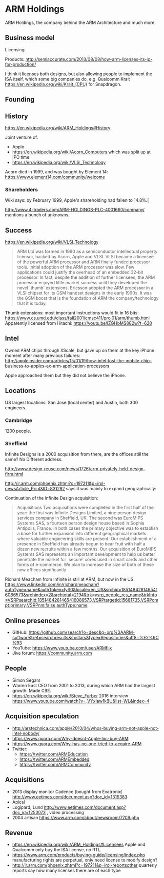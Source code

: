 # ARM Holdings

ARM Holdings, the company behind the ARM Architecture and much more.

## Business model

Licensing.

Products: <http://semiaccurate.com/2013/08/08/how-arm-licenses-its-ip-for-production/>

I think it licenses both designs, but also allowing people to implement the ISA itself, which some big companies do, e.g. Qualcomm Krait <https://en.wikipedia.org/wiki/Krait_(CPU)> for Snapdragon.

## Founding

## History

<https://en.wikipedia.org/wiki/ARM_Holdings#History>

Joint venture of:

- Apple
- <https://en.wikipedia.org/wiki/Acorn_Computers> which was split up at IPO time
- <https://en.wikipedia.org/wiki/VLSI_Technology>

Acorn died in 1999, and was bought by Element 14: https://www.element14.com/community/welcome

### Shareholders

Wiki says: by February 1999, Apple's shareholding had fallen to 14.8%.[

http://www.4-traders.com/ARM-HOLDINGS-PLC-4001660/company/ mentions a bunch of unknowns.

## Success

<https://en.wikipedia.org/wiki/VLSI_Technology>

> ARM Ltd was formed in 1990 as a semiconductor intellectual property licensor, backed by Acorn, Apple and VLSI. VLSI became a licensee of the powerful ARM processor and ARM finally funded processor tools. Initial adoption of the ARM processor was slow. Few applications could justify the overhead of an embedded 32-bit processor. In fact, despite the addition of further licensees, the ARM processor enjoyed little market success until they developed the novel 'thumb' extensions. Ericsson adopted the ARM processor in a VLSI chipset for its GSM handset designs in the early 1990s. It was the GSM boost that is the foundation of ARM the company/technology that it is today.

Thumb extensions: most important instructions would fit in 16 bits: <https://www.cs.umd.edu/class/fall2001/cmsc411/proj01/arm/thumb.html> Apparently licensed from Hitachi: <https://youtu.be/lZGHbMS882w?t=620>

## Intel

Owned ARM chips through XScale, but gave up on them at the key iPhone moment after many previous failures: <http://appleinsider.com/articles/15/01/19/how-intel-lost-the-mobile-chip-business-to-apples-ax-arm-application-processors>

Apple approached them but they did not believe the iPhone.

## Locations

US largest locations: San Jose (local center) and Austin, both 300 engineers.

### Cambridge

1200 people.

### Sheffield

Infinite Designs is a 2000 acquisition from there, are the offices still the same? No Different address.

<http://www.design-reuse.com/news/1726/arm-privately-held-design-firm.html>

<http://ir.arm.com/phoenix.zhtml?c=197211&p=irol-newsArticle_Print&ID=831292> says it was mainly to expand geographically:

Continuation of the Infinite Design acquisition:

> Acquisitions Two acquisitions were completed in the first half of the year: the first was Infinite Designs Limited, a nine person design services company in Sheffield, UK. The second was EuroMIPS Systems SAS, a fourteen person design house based in Sophia Antipolis, France. In both cases the primary objective was to establish a base for further expansion into different geographical markets where valuable engineering skills are present. Our establishment of a presence in Sheffield has already begun to bear fruit with half a dozen new recruits within a few months. Our acquisition of EuroMIPS Systems SAS represents an important development to help us better penetrate the market for 'secure' cores used in smart cards and other forms of e-commerce. We plan to increase the size of both of these new offices significantly

Richard Meacham from Infinite is still at ARM, but now in the US: <https://www.linkedin.com/in/richardmeacham?authType=name&authToken=IyS0&locale=en_US&srchid=1851484281465416086573&srchindex=2&srchtotal=2194&trk=vsrp_people_res_name&trkInfo=VSRPsearchId:1851484281465416086573,VSRPtargetId:15681735,VSRPcmpt:primary,VSRPnm:false,authType:name>

## Online presences

- GitHub: <https://github.com/search?o=desc&q=org%3AARM-software&ref=searchresults&s=stars&type=Repositories&utf8=%E2%9C%93>
- YouTube: <https://www.youtube.com/user/ARMflix>
- Jive forum: https://community.arm.com

## People

- Simon Segars
- Warren East CEO from 2001 to 2013, during which ARM had the largest growth. Made CBE.
- <https://en.wikipedia.org/wiki/Steve_Furber> 2016 interview <https://www.youtube.com/watch?v=_VYxIaw1kBU&list=WL&index=4>

## Acquisition speculation

- <http://arstechnica.com/apple/2010/04/whos-buying-arm-not-apple-not-intel-nobody/>
- <https://www.quora.com/Why-doesnt-Apple-Inc-buy-ARM>
- <https://www.quora.com/Why-has-no-one-tried-to-acquire-ARM>
- Twitter:
    - <https://twitter.com/ARMEducation>
    - <https://twitter.com/ARMEmbedded>
    - <https://twitter.com/ARMCommunity>

## Acquisitions

- 2013 display monitor Cadence (bought from Evatronix) <http://www.eetimes.com/document.asp?doc_id=1319383>
- Apical
- Logipard, Lund <http://www.eetimes.com/document.asp?doc_id=1253073> , video processing
- 2004 artisan <https://www.arm.com/about/newsroom/7709.php>

## Revenue

- <https://en.wikipedia.org/wiki/ARM_Holdings#Licensees> Apple and Qualcomm only buy the ISA license, no RTL.
- <https://www.arm.com/products/buying-guide/licensing/index.php> manufacturing rights are perpetual, only need license to modify design?
- <http://ir.arm.com/phoenix.zhtml?c=197211&p=irol-reportsother> quarterly reports say how many licenses there are of each type
